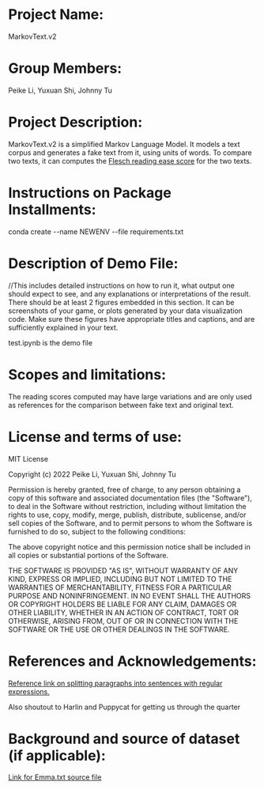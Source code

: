 # Project Name:
MarkovText.v2

# Group Members:
Peike Li, Yuxuan Shi, Johnny Tu

# Project Description:
MarkovText.v2 is a simplified Markov Language Model. It models a text corpus and generates a fake text from it, using units of words. To compare two texts, it can computes the [Flesch reading ease score](https://en.wikipedia.org/wiki/Flesch%E2%80%93Kincaid_readability_tests) for the two texts.

# Instructions on Package Installments:
conda create --name NEWENV --file requirements.txt

# Description of Demo File:
//This includes detailed instructions on how to run it, what output one should expect to see, and any explanations or interpretations of the result. There should be at least 2 figures embedded in this section. It can be screenshots of your game, or plots generated by your data visualization code. Make sure these figures have appropriate titles and captions, and are sufficiently explained in your text.

test.ipynb is the demo file

# Scopes and limitations:
The reading scores computed may have large variations and are only used as references for the comparison between fake text and original text.

# License and terms of use:
MIT License

Copyright (c) 2022 Peike Li, Yuxuan Shi, Johnny Tu

Permission is hereby granted, free of charge, to any person obtaining a copy
of this software and associated documentation files (the "Software"), to deal
in the Software without restriction, including without limitation the rights
to use, copy, modify, merge, publish, distribute, sublicense, and/or sell
copies of the Software, and to permit persons to whom the Software is
furnished to do so, subject to the following conditions:

The above copyright notice and this permission notice shall be included in all
copies or substantial portions of the Software.

THE SOFTWARE IS PROVIDED "AS IS", WITHOUT WARRANTY OF ANY KIND, EXPRESS OR
IMPLIED, INCLUDING BUT NOT LIMITED TO THE WARRANTIES OF MERCHANTABILITY,
FITNESS FOR A PARTICULAR PURPOSE AND NONINFRINGEMENT. IN NO EVENT SHALL THE
AUTHORS OR COPYRIGHT HOLDERS BE LIABLE FOR ANY CLAIM, DAMAGES OR OTHER
LIABILITY, WHETHER IN AN ACTION OF CONTRACT, TORT OR OTHERWISE, ARISING FROM,
OUT OF OR IN CONNECTION WITH THE SOFTWARE OR THE USE OR OTHER DEALINGS IN THE
SOFTWARE.

# References and Acknowledgements:
[Reference link on splitting paragraphs into sentences with regular expressions.](http://pythonicprose.blogspot.com/2009/09/python-split-paragraph-into-sentences.html)

Also shoutout to Harlin and Puppycat for getting us through the quarter

# Background and source of dataset (if applicable):
[Link for Emma.txt source file](https://www.gutenberg.org/ebooks/158)
